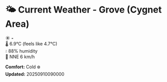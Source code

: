 # 🌤️ Current Weather - Grove (Cygnet Area)

☀️ **-**  
🌡️ 6.9°C (feels like 4.7°C)  
💧 88% humidity  
💨 NNE 6 km/h  

**Comfort:** Cold ❄️  
**Updated:** 20250910090000
